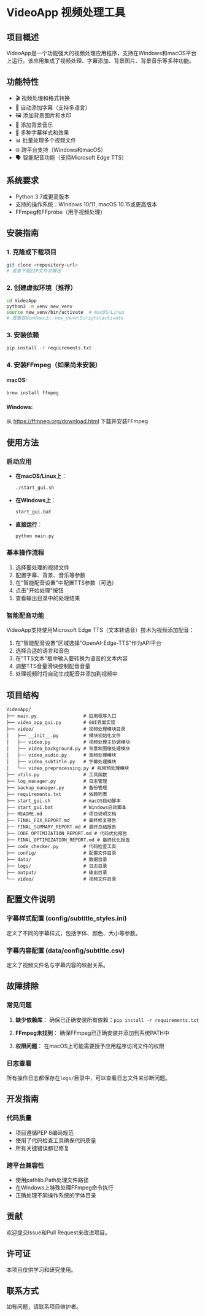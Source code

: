 # VideoApp 视频处理工具

## 项目概述
VideoApp是一个功能强大的视频处理应用程序，支持在Windows和macOS平台上运行。该应用集成了视频处理、字幕添加、背景图片、背景音乐等多种功能。

## 功能特性
- 🎬 视频处理和格式转换
- 📝 自动添加字幕（支持多语言）
- 🖼️ 添加背景图片和水印
- 🎵 添加背景音乐
- 🎨 多种字幕样式和效果
- 📊 批量处理多个视频文件
- 🌐 跨平台支持（Windows和macOS）
- 🗣️ 智能配音功能（支持Microsoft Edge TTS）

## 系统要求
- Python 3.7或更高版本
- 支持的操作系统：Windows 10/11, macOS 10.15或更高版本
- FFmpeg和FFprobe（用于视频处理）

## 安装指南

### 1. 克隆或下载项目
```bash
git clone <repository-url>
# 或者下载ZIP文件并解压
```

### 2. 创建虚拟环境（推荐）
```bash
cd VideoApp
python3 -m venv new_venv
source new_venv/bin/activate  # macOS/Linux
# 或者在Windows上: new_venv\Scripts\activate
```

### 3. 安装依赖
```bash
pip install -r requirements.txt
```

### 4. 安装FFmpeg（如果尚未安装）
#### macOS:
```bash
brew install ffmpeg
```

#### Windows:
从 https://ffmpeg.org/download.html 下载并安装FFmpeg

## 使用方法

### 启动应用
- **在macOS/Linux上**：
  ```bash
  ./start_gui.sh
  ```
  
- **在Windows上**：
  ```cmd
  start_gui.bat
  ```

- **直接运行**：
  ```bash
  python main.py
  ```

### 基本操作流程
1. 选择要处理的视频文件
2. 配置字幕、背景、音乐等参数
3. 在"智能配音设置"中配置TTS参数（可选）
4. 点击"开始处理"按钮
5. 查看输出目录中的处理结果

### 智能配音功能
VideoApp支持使用Microsoft Edge TTS（文本转语音）技术为视频添加配音：
1. 在"智能配音设置"区域选择"OpenAI-Edge-TTS"作为API平台
2. 选择合适的语言和音色
3. 在"TTS文本"框中输入要转换为语音的文本内容
4. 调整TTS音量滑块控制配音音量
5. 处理视频时将自动生成配音并添加到视频中

## 项目结构
```
VideoApp/
├── main.py                 # 应用程序入口
├── video_app_gui.py        # GUI界面实现
├── video/                  # 视频处理模块目录
│   ├── __init__.py         # 模块初始化文件
│   ├── video.py            # 视频处理主协调模块
│   ├── video_background.py # 背景和图像处理模块
│   ├── video_audio.py      # 音频处理模块
│   ├── video_subtitle.py   # 字幕处理模块
│   └── video_preprocessing.py # 视频预处理模块
├── utils.py                # 工具函数
├── log_manager.py          # 日志管理
├── backup_manager.py       # 备份管理
├── requirements.txt        # 依赖列表
├── start_gui.sh            # macOS启动脚本
├── start_gui.bat           # Windows启动脚本
├── README.md               # 项目说明文档
├── FINAL_FIX_REPORT.md     # 最终修复报告
├── FINAL_SUMMARY_REPORT.md # 最终总结报告
├── CODE_OPTIMIZATION_REPORT.md # 代码优化报告
├── FINAL_OPTIMIZATION_REPORT.md # 最终优化报告
├── code_checker.py         # 代码检查工具
├── config/                 # 配置文件目录
├── data/                   # 数据目录
├── logs/                   # 日志目录
├── output/                 # 输出目录
└── video/                  # 视频文件目录
```

## 配置文件说明

### 字幕样式配置 (config/subtitle_styles.ini)
定义了不同的字幕样式，包括字体、颜色、大小等参数。

### 字幕内容配置 (data/config/subtitle.csv)
定义了视频文件名与字幕内容的映射关系。

## 故障排除

### 常见问题
1. **缺少依赖库**：
   确保已正确安装所有依赖：`pip install -r requirements.txt`

2. **FFmpeg未找到**：
   确保FFmpeg已正确安装并添加到系统PATH中

3. **权限问题**：
   在macOS上可能需要授予应用程序访问文件的权限

### 日志查看
所有操作日志都保存在`logs/`目录中，可以查看日志文件来诊断问题。

## 开发指南

### 代码质量
- 项目遵循PEP 8编码规范
- 使用了代码检查工具确保代码质量
- 所有关键错误都已修复

### 跨平台兼容性
- 使用pathlib.Path处理文件路径
- 在Windows上特殊处理FFmpeg命令执行
- 正确处理不同操作系统的字体目录

## 贡献
欢迎提交Issue和Pull Request来改进项目。

## 许可证
本项目仅供学习和研究使用。

## 联系方式
如有问题，请联系项目维护者。